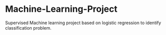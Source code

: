 # Machine-Learning-Project
Supervised Machine learning project based on   logistic regression to identify classification problem.
